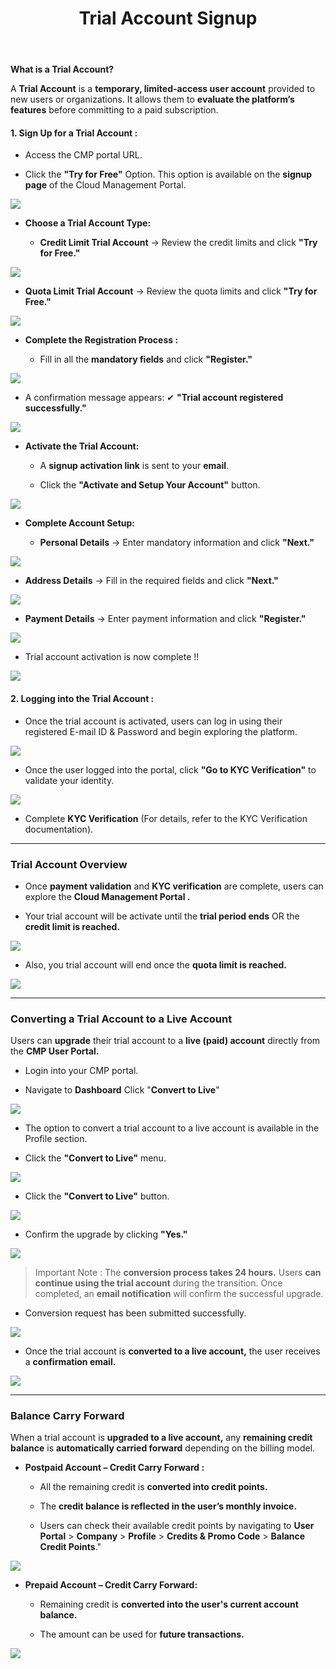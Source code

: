 ﻿---
title: Trial Account Signup
sidebar_label: Trial Account Signup
sidebar_position: 4
---

**What is a Trial Account?**

A **Trial Account** is a **temporary, limited-access user account** provided to new users or organizations. It allows them to **evaluate the platform’s features** before committing to a paid subscription.

#### 1. Sign Up for a Trial Account :

- Access the CMP portal URL.

- Click the **"Try for Free"** Option. This option is available on 
the **signup page** of the Cloud Management Portal.

<img src="/user-guide/account-signup/trial-signup/image-01.jpg" />

- **Choose a Trial Account Type:**

   - **Credit Limit Trial Account** → Review the credit limits and click **"Try for Free."**

<img src="/user-guide/account-signup/trial-signup/image-02.jpg" />

   - **Quota Limit Trial Account** → Review the quota limits and click **"Try for Free."**

<img src="/user-guide/account-signup/trial-signup/image-03.jpg" />

- **Complete the Registration Process :**
  
  - Fill in all the **mandatory fields** and click **"Register."**

<img src="/user-guide/account-signup/trial-signup/image-04.jpg" />

  - A confirmation message appears: ✔ **"Trial account registered successfully."**

<img src="/user-guide/account-signup/trial-signup/image-05.jpg" />

- **Activate the Trial Account:**
  
  - A **signup activation link** is sent to your **email**.

  - Click the **"Activate and Setup Your Account"** button.

<img src="/user-guide/account-signup/trial-signup/image-06.jpg" />

- **Complete Account Setup:**
   
   - **Personal Details** → Enter mandatory information and click **"Next."**

<img src="/user-guide/account-signup/trial-signup/image-07.jpg" />

   - **Address Details** → Fill in the required fields and click **"Next."**

<img src="/user-guide/account-signup/trial-signup/image-08.jpg" />

   - **Payment Details** → Enter payment information and click **"Register."**

<img src="/user-guide/account-signup/trial-signup/image-09.jpg" />

- Trial account activation is now complete !!

<img src="/user-guide/account-signup/trial-signup/image-10.jpg" />

#### 2. Logging into the Trial Account :

- Once the trial account is activated, users can log in using their registered E-mail ID & Password and begin exploring the platform.

<img src="/user-guide/account-signup/trial-signup/image-11.jpg" />

- Once the user logged into the portal, click **"Go to KYC Verification"** to validate your identity.

<img src="/user-guide/account-signup/trial-signup/image-12.jpg" />

- Complete **KYC Verification** (For details, refer to the KYC Verification documentation).

---

### Trial Account Overview

- Once **payment validation** and **KYC verification** are complete, users can explore the **Cloud Management Portal .**

- Your trial account will be activate until the **trial period ends** OR  the **credit limit is reached.**

<img src="/user-guide/account-signup/trial-signup/image-13.jpg" />

- Also, you trial account will end once the **quota limit is reached.**

<img src="/user-guide/account-signup/trial-signup/image-14.jpg" />

---

### Converting a Trial Account to a Live Account

Users can **upgrade** their trial account to a **live (paid) account** directly from the **CMP User Portal.**

- Login into your CMP portal.

- Navigate to **Dashboard** Click "**Convert to Live**"

<img src="/user-guide/account-signup/trial-signup/image-15.jpg" />

- The option to convert a trial account to a live account is available in the Profile section. 

- Click the **"Convert to Live"** menu.

<img src="/user-guide/account-signup/trial-signup/image-16.jpg" />

- Click the **"Convert to Live"** button.

<img src="/user-guide/account-signup/trial-signup/image-17.jpg" />

- Confirm the upgrade by clicking **"Yes."**

<img src="/user-guide/account-signup/trial-signup/image-18.jpg" />

> Important Note : The **conversion process takes 24 hours.** Users **can continue using the trial account** during the transition. Once completed, an **email notification** will confirm the successful upgrade.

- Conversion request has been submitted successfully.

<img src="/user-guide/account-signup/trial-signup/image-19.jpg" />

- Once the trial account is **converted to a live account,** the user receives a **confirmation email.**

<img src="/user-guide/account-signup/trial-signup/image-20.jpg" />

---

### Balance Carry Forward

When a trial account is **upgraded to a live account,** any **remaining credit balance** is **automatically carried forward** depending on the billing model.

- **Postpaid Account – Credit Carry Forward :**
  
  - All the remaining credit is **converted into credit points.**

  - The **credit balance is reflected in the user’s monthly invoice.**

  - Users can check their available credit points by navigating to **User Portal** > **Company** > **Profile** > **Credits & Promo Code** > **Balance Credit Points**."

<img src="/user-guide/account-signup/trial-signup/image-21.jpg" />

- **Prepaid Account – Credit Carry Forward:**

   - Remaining credit is **converted into the user's current account balance.**

   - The amount can be used for **future transactions.**

<img src="/user-guide/account-signup/trial-signup/image-22.jpg" />
